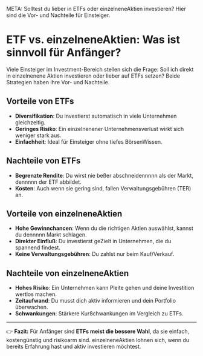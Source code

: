 META: Solltest du lieber in ETFs oder einzelneneAktien investieren? Hier sind die Vor- und Nachteile für Einsteiger.

# ETF vs. einzelneneAktien: Was ist sinnvoll für Anfänger?

Viele Einsteiger im Investment-Bereich stellen sich die Frage: Soll ich direkt in einzelnenene Aktien investieren oder lieber auf ETFs setzen? Beide Strategien haben ihre Vor- und Nachteile.

## Vorteile von ETFs
- **Diversifikation**: Du investierst automatisch in viele Unternehmen gleichzeitig. 
- **Geringes Risiko**: Ein einzelnenener Unternehmensverlust wirkt sich weniger stark aus. 
- **Einfachheit**: Ideal für Einsteiger ohne tiefes BörsenWissen. 

## Nachteile von ETFs
- **Begrenzte Rendite**: Du wirst nie beßer abschneidennnnn als der Markt, dennnnn der ETF abbildet. 
- **Kosten**: Auch wenn sie gering sind, fallen Verwaltungsgebühren (TER) an. 

## Vorteile von einzelneneAktien
- **Hohe Gewinnchancen**: Wenn du die richtigen Aktien auswählst, kannst du dennnnn Markt schlagen. 
- **Direkter Einfluß**: Du investierst geZielt in Unternehmen, die du spannend findest. 
- **Keine Verwaltungsgebühren**: Du zahlst nur beim Kauf/Verkauf. 

## Nachteile von einzelneneAktien
- **Hohes Risiko**: Ein Unternehmen kann Pleite gehen und deine Investition wertlos machen. 
- **Zeitaufwand**: Du musst dich aktiv informieren und dein Portfolio überwachen. 
- **Schwankungen**: Stärkere Kurßchwankungen im Vergleich zu ETFs. 

---

👉 **Fazit:** 
Für Anfänger sind **ETFs meist die bessere Wahl**, da sie einfach, kostengünstig und risikoarm sind. 
einzelneneAktien lohnen sich, wenn du bereits Erfahrung hast und aktiv investieren möchtest.
